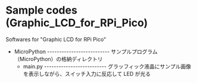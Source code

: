 # Sample codes (Graphic_LCD_for_RPi_Pico)

Softwares for "Graphic LCD for RPi Pico"

+ MicroPython -------------------------- サンプルプログラム（MicroPython）の格納ディレクトリ
   +  main.py -------------------------- グラッフィック液晶にサンプル画像を表示しながら、スイッチ入力に反応して LED が光る
